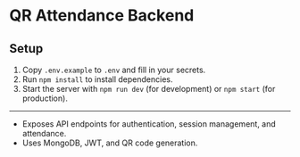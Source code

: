 # QR Attendance Backend

## Setup

1. Copy `.env.example` to `.env` and fill in your secrets.
2. Run `npm install` to install dependencies.
3. Start the server with `npm run dev` (for development) or `npm start` (for production).

---

- Exposes API endpoints for authentication, session management, and attendance.
- Uses MongoDB, JWT, and QR code generation. 